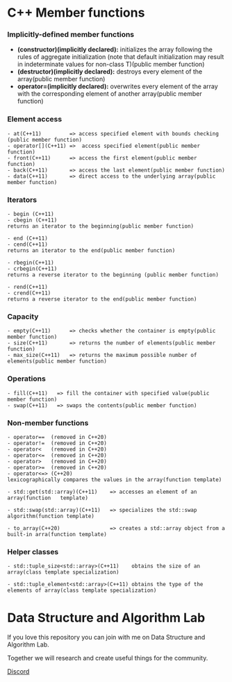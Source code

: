 # C++ Member functions
### **Implicitly-defined member functions**
- **(constructor)(implicitly declared):**
	initializes the array following the rules of aggregate initialization (note that default initialization may result in indeterminate values for non-class T)(public member function)
- **(destructor)(implicitly declared):**
	destroys every element of the array(public member function)
- **operator=(implicitly declared):**
	overwrites every element of the array with the corresponding element of another array(public member function)

### **Element access**
    - at(C++11)	        => access specified element with bounds checking (public member function)
    - operator[](C++11) =>	access specified element(public member function)
    - front(C++11)	    => access the first element(public member function)
    - back(C++11)	    => access the last element(public member function)
    - data(C++11)	    => direct access to the underlying array(public member function)
### **Iterators**

    - begin (C++11)
    - cbegin (C++11)	
    returns an iterator to the beginning(public member function)

    - end (C++11)
    - cend(C++11)	
    returns an iterator to the end(public member function)
    
    - rbegin(C++11)
    - crbegin(C++11)
    returns a reverse iterator to the beginning (public member function)
    
    - rend(C++11)
    - crend(C++11)
    returns a reverse iterator to the end(public member function)

### **Capacity**
    - empty(C++11)	    => checks whether the container is empty(public member function)
    - size(C++11)	    => returns the number of elements(public member function)
    - max_size(C++11)	=> returns the maximum possible number of elements(public member function)

### **Operations**
    - fill(C++11)	=> fill the container with specified value(public member function)
    - swap(C++11)	=> swaps the contents(public member function)

### **Non-member functions**

    - operator==  (removed in C++20)
    - operator!=  (removed in C++20)
    - operator<   (removed in C++20)
    - operator<=  (removed in C++20)
    - operator>   (removed in C++20)
    - operator>=  (removed in C++20)
    - operator<=> (C++20)
    lexicographically compares the values in the array(function template)
```
- std::get(std::array)(C++11)	 => accesses an element of an array(function   template)

- std::swap(std::array)(C++11)   => specializes the std::swap algorithm(function template)

- to_array(C++20)	             => creates a std::array object from a built-in arra(function template)
```

### **Helper classes**
```
- std::tuple_size<std::array>(C++11)	obtains the size of an array(class template specialization)

- std::tuple_element<std::array>(C++11)	obtains the type of the elements of array(class template specialization)
```

# Data Structure and Algorithm Lab
If you love this repository you can join with me on Data Structure and Algorithm Lab.

Together we will research and create useful things for the community.

[Discord](https://discord.gg/N8CrS3Ccsp)
